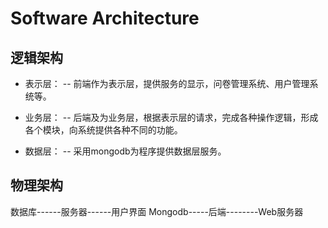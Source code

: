 # Software Architecture

## 逻辑架构
- 表示层： 
-- 前端作为表示层，提供服务的显示，问卷管理系统、用户管理系统等。

- 业务层： 
-- 后端及为业务层，根据表示层的请求，完成各种操作逻辑，形成各个模块，向系统提供各种不同的功能。

- 数据层： 
-- 采用mongodb为程序提供数据层服务。

## 物理架构
数据库------服务器------用户界面
Mongodb-----后端--------Web服务器